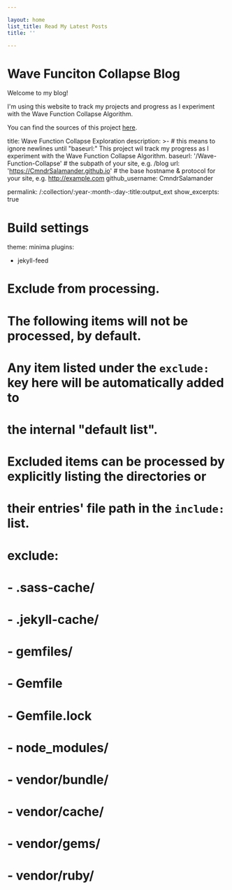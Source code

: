 ```yaml
---

layout: home
list_title: Read My Latest Posts
title: ''

---
```


# Wave Funciton Collapse Blog

Welcome to my blog!

I'm using this website to track my projects and progress as I experiment with the Wave Function Collapse Algorithm.

You can find the sources of this project
[here](https://github.com/CmndrSalamander/Wave-Function_Collapse).

title: Wave Function Collapse Exploration
description: >- # this means to ignore newlines until "baseurl:"
  This project wil track my progress as I experiment with the Wave Function Collapse Algorithm.
baseurl: '/Wave-Function-Collapse' # the subpath of your site, e.g. /blog
url: 'https://CmndrSalamander.github.io' # the base hostname & protocol for your site, e.g. http://example.com
github_username: CmndrSalamander

permalink: /:collection/:year-:month-:day-:title:output_ext
show_excerpts: true

# Build settings
theme: minima
plugins:
  - jekyll-feed
# Exclude from processing.
# The following items will not be processed, by default.
# Any item listed under the `exclude:` key here will be automatically added to
# the internal "default list".
#
# Excluded items can be processed by explicitly listing the directories or
# their entries' file path in the `include:` list.
#
# exclude:
#   - .sass-cache/
#   - .jekyll-cache/
#   - gemfiles/
#   - Gemfile
#   - Gemfile.lock
#   - node_modules/
#   - vendor/bundle/
#   - vendor/cache/
#   - vendor/gems/
#   - vendor/ruby/
